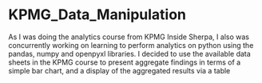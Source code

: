 # KPMG_Data_Manipulation
As I was doing the analytics course from KPMG Inside Sherpa, I also was concurrently working on learning to perform analytics on python using the pandas, numpy and openpyxl libraries. I  decided to use the available data sheets in the KPMG course to present aggregate findings in terms of a simple bar chart, and a display of the aggregated results via a table
